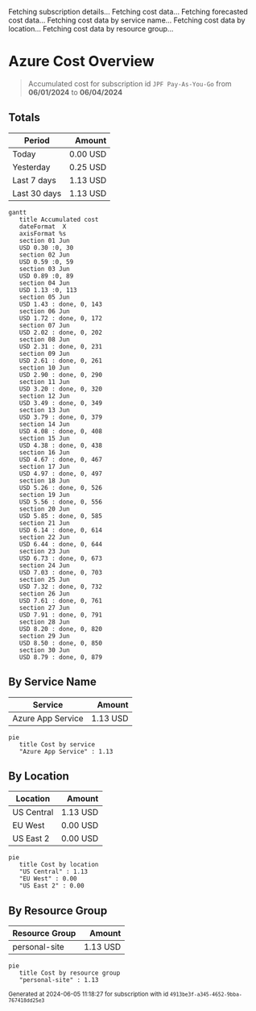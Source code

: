 Fetching subscription details...
Fetching cost data...
Fetching forecasted cost data...
Fetching cost data by service name...
Fetching cost data by location...
Fetching cost data by resource group...
# Azure Cost Overview

> Accumulated cost for subscription id `JPF Pay-As-You-Go` from **06/01/2024** to **06/04/2024**

## Totals

|Period|Amount|
|---|---:|
|Today|0.00 USD|
|Yesterday|0.25 USD|
|Last 7 days|1.13 USD|
|Last 30 days|1.13 USD|

```mermaid
gantt
   title Accumulated cost
   dateFormat  X
   axisFormat %s
   section 01 Jun
   USD 0.30 :0, 30
   section 02 Jun
   USD 0.59 :0, 59
   section 03 Jun
   USD 0.89 :0, 89
   section 04 Jun
   USD 1.13 :0, 113
   section 05 Jun
   USD 1.43 : done, 0, 143
   section 06 Jun
   USD 1.72 : done, 0, 172
   section 07 Jun
   USD 2.02 : done, 0, 202
   section 08 Jun
   USD 2.31 : done, 0, 231
   section 09 Jun
   USD 2.61 : done, 0, 261
   section 10 Jun
   USD 2.90 : done, 0, 290
   section 11 Jun
   USD 3.20 : done, 0, 320
   section 12 Jun
   USD 3.49 : done, 0, 349
   section 13 Jun
   USD 3.79 : done, 0, 379
   section 14 Jun
   USD 4.08 : done, 0, 408
   section 15 Jun
   USD 4.38 : done, 0, 438
   section 16 Jun
   USD 4.67 : done, 0, 467
   section 17 Jun
   USD 4.97 : done, 0, 497
   section 18 Jun
   USD 5.26 : done, 0, 526
   section 19 Jun
   USD 5.56 : done, 0, 556
   section 20 Jun
   USD 5.85 : done, 0, 585
   section 21 Jun
   USD 6.14 : done, 0, 614
   section 22 Jun
   USD 6.44 : done, 0, 644
   section 23 Jun
   USD 6.73 : done, 0, 673
   section 24 Jun
   USD 7.03 : done, 0, 703
   section 25 Jun
   USD 7.32 : done, 0, 732
   section 26 Jun
   USD 7.61 : done, 0, 761
   section 27 Jun
   USD 7.91 : done, 0, 791
   section 28 Jun
   USD 8.20 : done, 0, 820
   section 29 Jun
   USD 8.50 : done, 0, 850
   section 30 Jun
   USD 8.79 : done, 0, 879
```

## By Service Name

|Service|Amount|
|---|---:|
|Azure App Service|1.13 USD|

```mermaid
pie
   title Cost by service
   "Azure App Service" : 1.13
```

## By Location

|Location|Amount|
|---|---:|
|US Central|1.13 USD|
|EU West|0.00 USD|
|US East 2|0.00 USD|

```mermaid
pie
   title Cost by location
   "US Central" : 1.13
   "EU West" : 0.00
   "US East 2" : 0.00
```

## By Resource Group

|Resource Group|Amount|
|---|---:|
|personal-site|1.13 USD|

```mermaid
pie
   title Cost by resource group
   "personal-site" : 1.13
```

<sup>Generated at 2024-06-05 11:18:27 for subscription with id `4913be3f-a345-4652-9bba-767418dd25e3`</sup>

